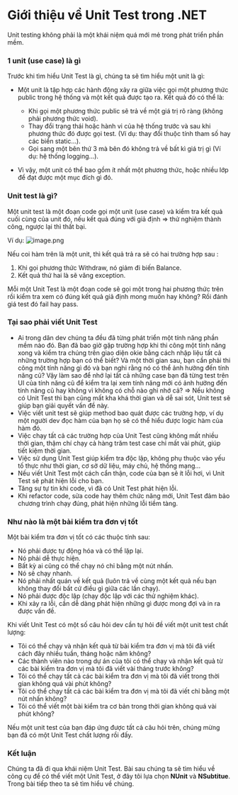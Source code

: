 # Giới thiệu về Unit Test trong .NET
Unit testing không phải là một khái niệm quá mới mẻ trong phát triển phần mềm. 

### 1 unit (use case) là gì
Trước khi tìm hiểu Unit Test là gì, chúng ta sẽ tìm hiểu một unit là gì:
* Một unit là tập hợp các hành động xảy ra giữa việc gọi một phương thức public trong hệ thống và một kết quả được tạo ra. Kết quả đó có thể là: 
    * Khi gọi một phương thức public sẽ trả về một giá trị rõ ràng (không phải phương thức void).
    * Thay đổi trạng thái hoặc hành vi của hệ thống trước và sau khi phương thức đó được gọi test. (Ví dụ: thay đổi thuộc tính tham số hay các biển static...).
    * Gọi sang một bên thứ 3 mà bên đó không trả về bất kì giá trị gì (Ví dụ: hệ thống logging...).

*   Vì vậy, một unit có thể bao gồm ít nhất một phương thức, hoặc nhiều lớp để đạt được một mục đích gì đó.

### Unit test là gì?
Một unit test là một đoạn code gọi một unit (use case) và kiểm tra kết quả cuối cùng của unit đó, nếu kết quả đúng với giả định => thử nghiệm thành công, ngược lại thì thất bại.

Ví dụ:
![image.png](https://images.viblo.asia/a9111185-194c-4a50-b315-6a7b0ac6bca9.png)

Nếu coi hàm trên là một unit, thì kết quả trả ra sẽ có hai trường hợp sau : 

1. Khi gọi phương thức Withdraw, nó giảm đi biến Balance.
2. Kết quả thứ hai là sẽ văng exception.

Mỗi một Unit Test là một đoạn code sẽ gọi một trong hai phương thức trên rồi kiểm tra xem có đúng kết quả giả định mong muốn hay không? Rồi đánh giá test đó fail hay pass.

### Tại sao phải viết Unit Test
* Ai trong dân dev chúng ta đều đã từng phát triển một tính năng phần mềm nào đó. Bạn đã bao giờ gặp trường hợp khi thi công một tính năng xong và kiểm tra chúng trên giao diện okie bằng cách nhập liệu tất cả những trường hợp bạn có thể biết? Và một thời gian sau, bạn cần phải thi công một tính năng gì đó và bạn  nghi rằng nó có thể ảnh hưởng đến tính năng cũ? Vậy làm sao để nhớ lại tất cả những case bạn đã từng test trên UI của tính năng cũ để kiểm tra lại xem tính năng mới có ảnh hưởng đến tính năng cũ hay không vì không có chỗ nào ghi nhớ cả? => Nếu không có Unit Test thì bạn cũng mất kha khá thời gian và dễ sai sót, Unit test sẽ giúp bạn giải quyết vấn đề này.
* Việc viết unit test sẽ giúp method bao quát được các trường hợp, ví dụ một người dev đọc hàm của bạn họ sẽ có thể hiểu được logic hàm của hàm đó.
* Việc chạy tất cả các trường hợp của Unit Test cũng không mất nhiều thời gian, thậm chí chạy cả hàng trăm test case chỉ mất vài phút, giúp tiết kiệm thời gian.
* Việc sử dụng Unit Test  giúp kiểm tra độc lập, không phụ thuộc vào yếu tố thực như thời gian, cơ sở dữ liệu, máy chủ, hệ thống mạng...
* Nếu viết Unit Test một cách cẩn thận, code của bạn sẽ ít lỗi hơi, vì Unit Test sẽ phát hiện lỗi cho bạn.
* Tăng sự tự tin khi code, vì đã có Unit Test phát hiện lỗi.
* Khi refactor code, sửa code hay thêm chức năng mới, Unit Test đảm bảo chương trình chạy đúng, phát hiện những lỗi tiềm tàng.

### Như nào là một bài kiểm tra đơn vị tốt
Một bài kiểm tra đơn vị tốt có các thuộc tính sau:
* Nó phải được tự động hóa và có thể lặp lại.
* Nó phải dễ thực hiện.
* Bất kỳ ai cũng có thể chạy nó chỉ bằng một nút nhấn.
* Nó sẽ chạy nhanh.
* Nó phải nhất quán về kết quả (luôn trả về cùng một kết quả nếu bạn không thay đổi bất cứ điều gì giữa các lần chạy).
* Nó phải được độc lập (chạy độc lập với các thử nghiệm khác).
* Khi xảy ra lỗi, cần dễ dàng phát hiện những gì được mong đợi và in ra được vấn đề.

Khi viết Unit Test có một số câu hỏi dev cần tự hỏi đề viết một unit test chất lượng:
* Tôi có thể chạy và nhận kết quả từ bài kiểm tra đơn vị mà tôi đã viết cách đây nhiều tuần, tháng hoặc năm không?
* Các thành viên nào trong dự án của tôi có thể chạy và nhận kết quả từ các bài kiểm tra đơn vị mà tôi đã viết vài tháng trước không?
* Tôi có thể chạy tất cả các bài kiểm tra đơn vị mà tôi đã viết trong thời gian không quá vài phút không?
* Tôi có thể chạy tất cả các bài kiểm tra đơn vị mà tôi đã viết chỉ bằng một nút nhấn không?
* Tôi có thể viết một bài kiểm tra cơ bản trong thời gian không quá vài phút không?

Nếu một unit test của bạn đáp ứng được tất cả câu hỏi trên, chúng mừng bạn đã có một Unit Test chất lượng rồi đấy.

### Kết luận
Chúng ta đã đi qua khái niệm Unit Test. Bài sau chúng ta sẽ tìm hiểu về công cụ để có thể viết một Unit Test, ở đây tôi lựa chọn **NUnit** và **NSubtitue**. Trong bài tiếp theo ta sẽ tìm hiểu về chúng.